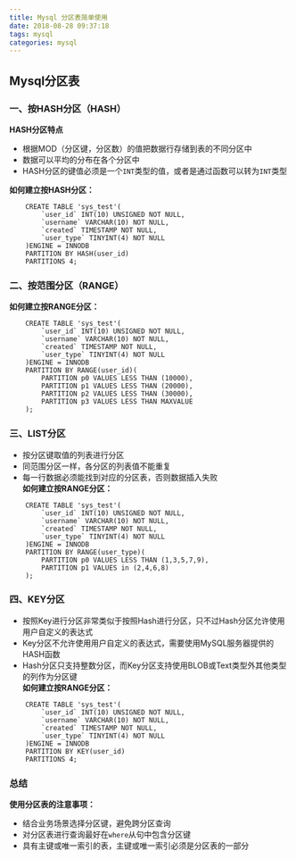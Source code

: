 ```yaml
---
title: Mysql 分区表简单使用
date: 2018-08-28 09:37:18
tags: mysql
categories: mysql
---
```

## Mysql分区表

### 一、按HASH分区（HASH）
**HASH分区特点**  
- 根据MOD（分区键，分区数）的值把数据行存储到表的不同分区中  
- 数据可以平均的分布在各个分区中  
- HASH分区的键值必须是一个`INT`类型的值，或者是通过函数可以转为`INT`类型  

**如何建立按HASH分区：**
```
    CREATE TABLE 'sys_test'(
        `user_id` INT(10) UNSIGNED NOT NULL,
        `username` VARCHAR(10) NOT NULL,
        `created` TIMESTAMP NOT NULL,
        `user_type` TINYINT(4) NOT NULL
    )ENGINE = INNODB
    PARTITION BY HASH(user_id)
    PARTITIONS 4;
```
### 二、按范围分区（RANGE）
**如何建立按RANGE分区：**
```
    CREATE TABLE 'sys_test'(
        `user_id` INT(10) UNSIGNED NOT NULL,
        `username` VARCHAR(10) NOT NULL,
        `created` TIMESTAMP NOT NULL,
        `user_type` TINYINT(4) NOT NULL
    )ENGINE = INNODB
    PARTITION BY RANGE(user_id)(
        PARTITION p0 VALUES LESS THAN (10000),
        PARTITION p1 VALUES LESS THAN (20000),
        PARTITION p2 VALUES LESS THAN (30000),
        PARTITION p3 VALUES LESS THAN MAXVALUE
    );
```
### 三、LIST分区
- 按分区键取值的列表进行分区
- 同范围分区一样，各分区的列表值不能重复
- 每一行数据必须能找到对应的分区表，否则数据插入失败    
**如何建立按RANGE分区：**
```
    CREATE TABLE 'sys_test'(
        `user_id` INT(10) UNSIGNED NOT NULL,
        `username` VARCHAR(10) NOT NULL,
        `created` TIMESTAMP NOT NULL,
        `user_type` TINYINT(4) NOT NULL
    )ENGINE = INNODB
    PARTITION BY RANGE(user_type)(
        PARTITION p0 VALUES LESS THAN (1,3,5,7,9),
        PARTITION p1 VALUES in (2,4,6,8)
    );
```
### 四、KEY分区
- 按照Key进行分区非常类似于按照Hash进行分区，只不过Hash分区允许使用用户自定义的表达式  
- Key分区不允许使用用户自定义的表达式，需要使用MySQL服务器提供的HASH函数  
- Hash分区只支持整数分区，而Key分区支持使用BLOB或Text类型外其他类型的列作为分区键   
**如何建立按RANGE分区：**
```
    CREATE TABLE 'sys_test'(
        `user_id` INT(10) UNSIGNED NOT NULL,
        `username` VARCHAR(10) NOT NULL,
        `created` TIMESTAMP NOT NULL,
        `user_type` TINYINT(4) NOT NULL
    )ENGINE = INNODB
    PARTITION BY KEY(user_id)
    PARTITIONS 4;
```
### 总结
**使用分区表的注意事项：**
- 结合业务场景选择分区键，避免跨分区查询
- 对分区表进行查询最好在`where`从句中包含分区键
- 具有主键或唯一索引的表，主键或唯一索引必须是分区表的一部分